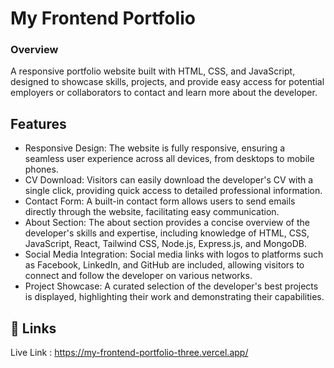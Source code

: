
# My Frontend Portfolio

### Overview
A responsive portfolio website built with HTML, CSS, and JavaScript, designed to showcase skills, projects, and provide easy access for potential employers or collaborators to contact and learn more about the developer.




## Features

- Responsive Design: The website is fully responsive, ensuring a seamless user experience across all devices, from desktops to mobile phones.
- CV Download: Visitors can easily download the developer's CV with a single click, providing quick access to detailed professional information.
- Contact Form: A built-in contact form allows users to send emails directly through the website, facilitating easy communication.
- About Section: The about section provides a concise overview of the developer's skills and expertise, including knowledge of HTML, CSS, JavaScript, React, Tailwind CSS, Node.js, Express.js, and MongoDB.
- Social Media Integration: Social media links with logos to platforms such as Facebook, LinkedIn, and GitHub are included, allowing visitors to connect and follow the developer on various networks.
- Project Showcase: A curated selection of the developer's best projects is displayed, highlighting their work and demonstrating their capabilities.


## 🔗 Links
Live Link : https://my-frontend-portfolio-three.vercel.app/


